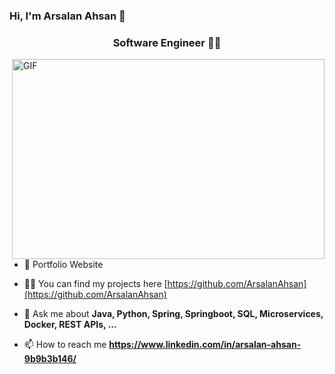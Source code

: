 ### Hi, I'm Arsalan Ahsan 👋
<h3 align="center">Software Engineer 👩‍💻</h3>

 <img align="right" alt="GIF" src="https://user-images.githubusercontent.com/74038190/212746035-d5c61762-973c-44c0-aec7-887f3b7690e3.gif" width="500" height="320" />

- 💙 Portfolio Website

- 👨‍💻 You can find my projects here [https://github.com/ArsalanAhsan](https://github.com/ArsalanAhsan)

- 💬 Ask me about **Java, Python, Spring, Springboot, SQL, Microservices, Docker, REST APIs, ...**

- 📫 How to reach me **https://www.linkedin.com/in/arsalan-ahsan-9b9b3b146/**
